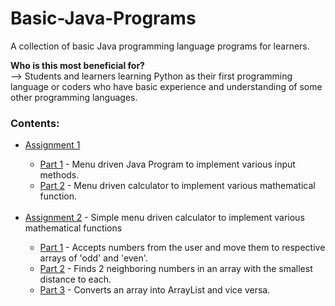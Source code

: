 # Basic-Java-Programs
A collection of basic Java programming language programs for learners.

<b>Who is this most beneficial for?</b></br>
--> Students and learners learning Python as their first programming language or coders who have basic experience and understanding of some other programming languages.

<h3>Contents:</h3>
<ul>
  <li>
    <a href="https://github.com/aadi1011/Basic-Java-Programs/tree/main/Assignment%201">Assignment 1</a><br>
  </li>
  <ul>
    <li>
        <a href="https://github.com/aadi1011/Basic-Java-Programs/tree/main/Assignment%201/Part%201">Part 1</a> - Menu driven Java Program to implement various input methods.<br>
    </li>
    <li>
        <a href="https://github.com/aadi1011/Basic-Java-Programs/tree/main/Assignment%201/Part%202">Part 2</a> - Menu driven calculator to implement various mathematical function.<br><br>
    </li>
  </ul>
  <li>
    <a href="https://github.com/aadi1011/Basic-Java-Programs/tree/main/Assignment%202">Assignment 2</a> - Simple menu driven calculator to implement various mathematical functions
  </li>
  <ul>
    <li>
        <a href="https://github.com/aadi1011/Basic-Java-Programs/tree/main/Assignment%202/Part%201">Part 1</a> - Accepts numbers from the user and move them to respective arrays of 'odd' and 'even'.<br>
    </li>
    <li>
        <a href="https://github.com/aadi1011/Basic-Java-Programs/tree/main/Assignment%202/Part%202">Part 2</a> - Finds 2 neighboring numbers in an array with the smallest distance to each.<br>
    </li>
    <li>
        <a href="https://github.com/aadi1011/Basic-Java-Programs/tree/main/Assignment%202/Part%203">Part 3</a> - Converts an array into ArrayList and vice versa.<br>
    </li>    
  </ul>
</ul>

